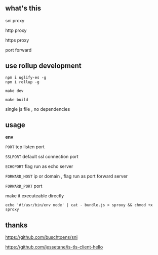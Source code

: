 ## what's this

sni proxy

http proxy

https proxy

port forward

## use rollup development

```
npm i uglify-es -g
npm i rollup -g
```

```
make dev
```

```
make build
```

single js file , no dependencies

## usage

**env**

`PORT` tcp listen port

`SSLPORT` default ssl connection port

`ECHOPORT` flag run as echo server

`FORWARD_HOST` ip or domain , flag run as port forward server

`FORWARD_PORT` port

make it executeable directly

```
echo '#!/usr/bin/env node' | cat - bundle.js > sproxy && chmod +x sproxy
```

## thanks

https://github.com/buschtoens/sni

https://github.com/jessetane/is-tls-client-hello
